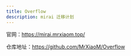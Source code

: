 ```yaml
---
title: Overflow
description: mirai 迁移计划
---
```


官网：https://mirai.mrxiaom.top/

仓库地址：https://github.com/MrXiaoM/Overflow
